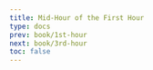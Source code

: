 ```yaml
---
title: Mid-Hour of the First Hour
type: docs
prev: book/1st-hour
next: book/3rd-hour
toc: false
---
```

